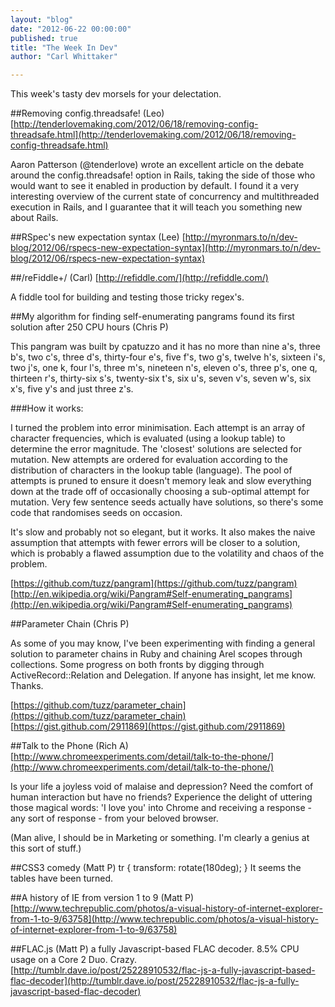 ```yaml
---
layout: "blog"
date: "2012-06-22 00:00:00"
published: true
title: "The Week In Dev"
author: "Carl Whittaker"

---
```


This week's tasty dev morsels for your delectation.

##Removing config.threadsafe! (Leo)
[http://tenderlovemaking.com/2012/06/18/removing-config-threadsafe.html](http://tenderlovemaking.com/2012/06/18/removing-config-threadsafe.html)

Aaron Patterson (@tenderlove) wrote an excellent article on the debate around the config.threadsafe! option in Rails, taking the side of those who would want to see it enabled in production by default. I found it a very interesting overview of the current state of concurrency and multithreaded execution in Rails, and I guarantee that it will teach you something new about Rails.

##RSpec's new expectation syntax (Lee)
[http://myronmars.to/n/dev-blog/2012/06/rspecs-new-expectation-syntax](http://myronmars.to/n/dev-blog/2012/06/rspecs-new-expectation-syntax)


##/reFiddle+/ (Carl)
[http://refiddle.com/](http://refiddle.com/)

A fiddle tool for building and testing those tricky regex's.

##My algorithm for finding self-enumerating pangrams found its first solution after 250 CPU hours (Chris P)

This pangram was built by cpatuzzo and it has no more than nine a's, three b's, two c's, three d's, thirty-four e's, five f's, two g's, twelve h's, sixteen i's, two j's, one k, four l's, three m's, nineteen n's, eleven o's, three p's, one q, thirteen r's, thirty-six s's, twenty-six t's, six u's, seven v's, seven w's, six x's, five y's and just three z's.

###How it works:

I turned the problem into error minimisation. Each attempt is an array of character frequencies, which is evaluated (using a lookup table) to determine the error magnitude. The 'closest' solutions are selected for mutation. New attempts are ordered for evaluation according to the distribution of characters in the lookup table (language). The pool of attempts is pruned to ensure it doesn't memory leak and slow everything down at the trade off of occasionally choosing a sub-optimal attempt for mutation. Very few sentence seeds actually have solutions, so there's some code that randomises seeds on occasion.

It's slow and probably not so elegant, but it works. It also makes the naive assumption that attempts with fewer errors will be closer to a solution, which is probably a flawed assumption due to the volatility and chaos of the problem.

[https://github.com/tuzz/pangram](https://github.com/tuzz/pangram)
[http://en.wikipedia.org/wiki/Pangram#Self-enumerating_pangrams](http://en.wikipedia.org/wiki/Pangram#Self-enumerating_pangrams)

##Parameter Chain (Chris P)

As some of you may know, I've been experimenting with finding a general solution to parameter chains in Ruby and chaining Arel scopes through collections. Some progress on both fronts by digging through ActiveRecord::Relation and Delegation. If anyone has insight, let me know. Thanks.

[https://github.com/tuzz/parameter_chain](https://github.com/tuzz/parameter_chain)
[https://gist.github.com/2911869](https://gist.github.com/2911869)

##Talk to the Phone (Rich A)
[http://www.chromeexperiments.com/detail/talk-to-the-phone/](http://www.chromeexperiments.com/detail/talk-to-the-phone/)

Is your life a joyless void of malaise and depression?
Need the comfort of human interaction but have no friends?
Experience the delight of uttering those magical words: 'I love you' into Chrome and receiving a response - any sort of response -  from your beloved browser.

(Man alive, I should be in Marketing or something. I'm clearly a genius at this sort of stuff.)

##CSS3 comedy (Matt P)
tr { transform: rotate(180deg); } It seems the tables have been turned.

##A history of IE from version 1 to 9 (Matt P)
[http://www.techrepublic.com/photos/a-visual-history-of-internet-explorer-from-1-to-9/63758](http://www.techrepublic.com/photos/a-visual-history-of-internet-explorer-from-1-to-9/63758)

##FLAC.js (Matt P)
a fully Javascript-based FLAC decoder. 8.5% CPU usage on a Core 2 Duo. Crazy.
[http://tumblr.dave.io/post/25228910532/flac-js-a-fully-javascript-based-flac-decoder](http://tumblr.dave.io/post/25228910532/flac-js-a-fully-javascript-based-flac-decoder)
